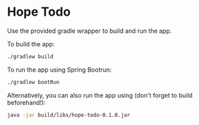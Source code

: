 # Hope Todo

Use the provided gradle wrapper to build and run the app.

To build the app:

```sh
./gradlew build
```

To run the app using Spring Bootrun:

```sh
./gradlew bootRun
```

Alternatively, you can also run the app using (don't forget to build beforehand!):

```sh
java -jar build/libs/hope-todo-0.1.0.jar
```